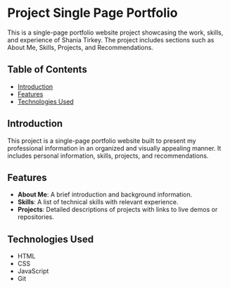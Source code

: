 # Project Single Page Portfolio

This is a single-page portfolio website project showcasing the work, skills, and experience of Shania Tirkey. The project includes sections such as About Me, Skills, Projects, and Recommendations.

## Table of Contents
- [Introduction](#introduction)
- [Features](#features)
- [Technologies Used](#technologies-used)

## Introduction
This project is a single-page portfolio website built to present my professional information in an organized and visually appealing manner. 
It includes personal information, skills, projects, and recommendations.

## Features
- **About Me**: A brief introduction and background information.
- **Skills**: A list of technical skills with relevant experience.
- **Projects**: Detailed descriptions of projects with links to live demos or repositories.

## Technologies Used
- HTML
- CSS
- JavaScript
- Git
